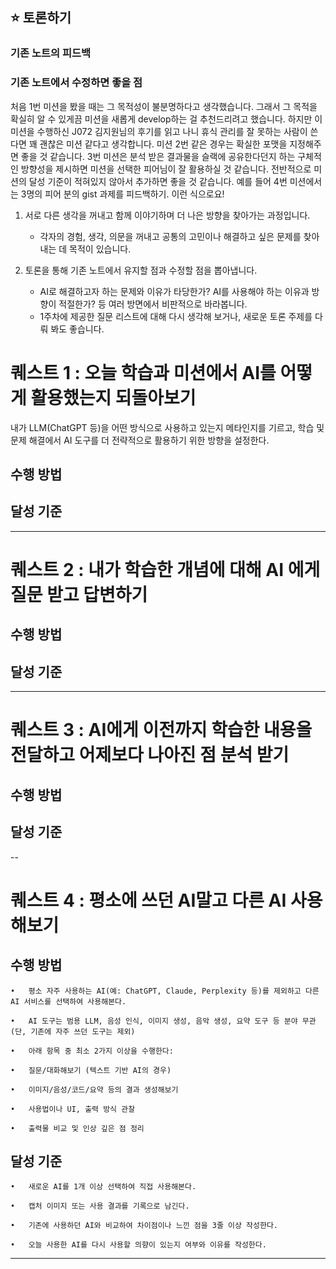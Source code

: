 ## ⭐️ 토론하기

### 기존 노트의 피드백

### 기존 노트에서 수정하면 좋을 점

처음 1번 미션을 봤을 때는 그 목적성이 불분명하다고 생각했습니다. 그래서 그 목적을 확실히 알 수 있게끔 미션을 새롭게 develop하는 걸 추천드리려고 했습니다. 하지만 이 미션을 수행하신 J072 김지원님의 후기를 읽고 나니 휴식 관리를 잘 못하는 사람이 쓴다면 꽤 괜찮은 미션 같다고 생각합니다. 미션 2번 같은 경우는 확실한 포맷을 지정해주면 좋을 것 같습니다. 3번 미션은 분석 받은 결과물을 슬랙에 공유한다던지 하는 구체적인 방향성을 제시하면 미션을 선택한 피어님이 잘 활용하실 것 같습니다. 전반적으로 미션의 달성 기준이 적혀있지 않아서 추가하면 좋을 것 같습니다. 예를 들어 4번 미션에서는 3명의 피어 분의 gist 과제를 피드백하기. 이런 식으로요!

1. 서로 다른 생각을 꺼내고 함께 이야기하며 더 나은 방향을 찾아가는 과정입니다.

   - 각자의 경험, 생각, 의문을 꺼내고 공통의 고민이나 해결하고 싶은 문제를 찾아내는 데 목적이 있습니다.

1. 토론을 통해 기존 노트에서 유지할 점과 수정할 점을 뽑아냅니다.
   - AI로 해결하고자 하는 문제와 이유가 타당한가? AI를 사용해야 하는 이유과 방향이 적절한가? 등 여러 방면에서 비판적으로 바라봅니다.
   - 1주차에 제공한 질문 리스트에 대해 다시 생각해 보거나, 새로운 토론 주제를 다뤄 봐도 좋습니다.

###

# 퀘스트 1 : 오늘 학습과 미션에서 AI를 어떻게 활용했는지 되돌아보기
내가 LLM(ChatGPT 등)을 어떤 방식으로 사용하고 있는지 메타인지를 기르고, 학습 및 문제 해결에서 AI 도구를 더 전략적으로 활용하기 위한 방향을 설정한다.

## 수행 방법

## 달성 기준 

---

# 퀘스트 2 : 내가 학습한 개념에 대해 AI 에게 질문 받고 답변하기

## 수행 방법

## 달성 기준 

---

# 퀘스트 3 : AI에게 이전까지 학습한 내용을 전달하고 어제보다 나아진 점 분석 받기

## 수행 방법

## 달성 기준 

--

# 퀘스트 4 : 평소에 쓰던 AI말고 다른 AI 사용해보기

## 수행 방법

	•	평소 자주 사용하는 AI(예: ChatGPT, Claude, Perplexity 등)를 제외하고 다른 AI 서비스를 선택하여 사용해본다.
 
	•	AI 도구는 범용 LLM, 음성 인식, 이미지 생성, 음악 생성, 요약 도구 등 분야 무관 (단, 기존에 자주 쓰던 도구는 제외)
 
	•	아래 항목 중 최소 2가지 이상을 수행한다:
 
	•	질문/대화해보기 (텍스트 기반 AI의 경우)
 
	•	이미지/음성/코드/요약 등의 결과 생성해보기
 
	•	사용법이나 UI, 출력 방식 관찰
 
	•	출력물 비교 및 인상 깊은 점 정리


## 달성 기준 

	•	새로운 AI를 1개 이상 선택하여 직접 사용해본다.
 
	•	캡처 이미지 또는 사용 결과를 기록으로 남긴다.
 
	•	기존에 사용하던 AI와 비교하여 차이점이나 느낀 점을 3줄 이상 작성한다.
 
	•	오늘 사용한 AI를 다시 사용할 의향이 있는지 여부와 이유를 작성한다.
 
---
